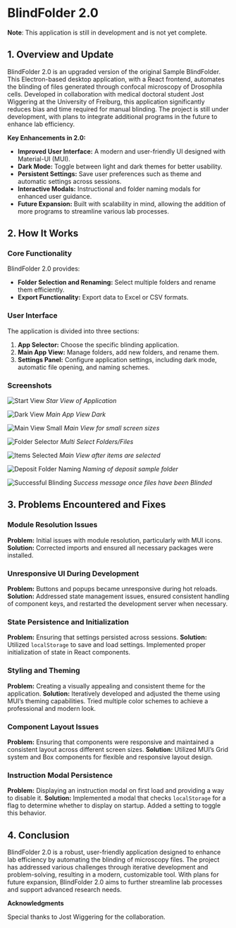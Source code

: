# BlindFolder 2.0

**Note**: This application is still in development and is not yet complete.

## 1. Overview and Update

BlindFolder 2.0 is an upgraded version of the original Sample BlindFolder. This Electron-based desktop application, with a React frontend, automates the blinding of files generated through confocal microscopy of Drosophila cells. Developed in collaboration with medical doctoral student Jost Wiggering at the University of Freiburg, this application significantly reduces bias and time required for manual blinding. The project is still under development, with plans to integrate additional programs in the future to enhance lab efficiency.

**Key Enhancements in 2.0:**
- **Improved User Interface:** A modern and user-friendly UI designed with Material-UI (MUI).
- **Dark Mode:** Toggle between light and dark themes for better usability.
- **Persistent Settings:** Save user preferences such as theme and automatic settings across sessions.
- **Interactive Modals:** Instructional and folder naming modals for enhanced user guidance.
- **Future Expansion:** Built with scalability in mind, allowing the addition of more programs to streamline various lab processes.

## 2. How It Works

### Core Functionality

BlindFolder 2.0 provides:
- **Folder Selection and Renaming:** Select multiple folders and rename them efficiently.
- **Export Functionality:** Export data to Excel or CSV formats.

### User Interface

The application is divided into three sections:
1. **App Selector:** Choose the specific blinding application.
2. **Main App View:** Manage folders, add new folders, and rename them.
3. **Settings Panel:** Configure application settings, including dark mode, automatic file opening, and naming schemes.

### Screenshots

![Start View](images_readme/Start_View.png)
*Star View of Application*

![Dark View](images_readme/Main_View_DarkMode.png)
*Main App View Dark*

![Main View Small](images_readme/Small_Screen_Size.png)
*Main View for small screen sizes*

![Folder Selector](images_readme/Folder_Item_Selector.png)
*Multi Select Folders/Files*

![Items Selected](images_readme/Items_Selected.png)
*Main View after items are selected*

![Deposit Folder Naming](images_readme/Deposit_Folder_Naming.png)
*Naming of deposit sample folder*

![Successful Blinding](images_readme/Sucessful_Blinding.png)
*Success message once files have been Blinded*

## 3. Problems Encountered and Fixes

### Module Resolution Issues
**Problem:** Initial issues with module resolution, particularly with MUI icons.
**Solution:** Corrected imports and ensured all necessary packages were installed.

### Unresponsive UI During Development
**Problem:** Buttons and popups became unresponsive during hot reloads.
**Solution:** Addressed state management issues, ensured consistent handling of component keys, and restarted the development server when necessary.

### State Persistence and Initialization
**Problem:** Ensuring that settings persisted across sessions.
**Solution:** Utilized `localStorage` to save and load settings. Implemented proper initialization of state in React components.

### Styling and Theming
**Problem:** Creating a visually appealing and consistent theme for the application.
**Solution:** Iteratively developed and adjusted the theme using MUI’s theming capabilities. Tried multiple color schemes to achieve a professional and modern look.

### Component Layout Issues
**Problem:** Ensuring that components were responsive and maintained a consistent layout across different screen sizes.
**Solution:** Utilized MUI’s Grid system and Box components for flexible and responsive layout design.

### Instruction Modal Persistence
**Problem:** Displaying an instruction modal on first load and providing a way to disable it.
**Solution:** Implemented a modal that checks `localStorage` for a flag to determine whether to display on startup. Added a setting to toggle this behavior.

## 4. Conclusion

BlindFolder 2.0 is a robust, user-friendly application designed to enhance lab efficiency by automating the blinding of microscopy files. The project has addressed various challenges through iterative development and problem-solving, resulting in a modern, customizable tool. With plans for future expansion, BlindFolder 2.0 aims to further streamline lab processes and support advanced research needs.

**Acknowledgments**

Special thanks to Jost Wiggering for the collaboration.
